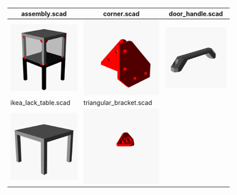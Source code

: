 |assembly.scad|corner.scad|door_handle.scad|
|---|---|---|
|![assembly.scad](images/assembly.scad.png)|![corner.scad](images/corner.scad.png)|![door_handle.scad](images/door_handle.scad.png)|
|ikea_lack_table.scad|triangular_bracket.scad|
|![ikea_lack_table.scad](images/ikea_lack_table.scad.png)|![triangular_bracket.scad](images/triangular_bracket.scad.png)|
